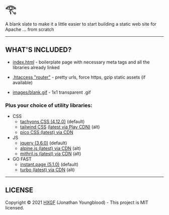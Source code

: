 # 𓂀

A blank slate to make it a little easier to start building a static web site for Apache ... from scratch

---

## WHAT'S INCLUDED?

- [index.html](https://github.com/hxgf/scratch/blob/master/index.html) - boilerplate page with necessary meta tags and all the libraries already linked

- [.htaccess "router"](https://github.com/hxgf/scratch/blob/master/.htaccess) - pretty urls, force https, gzip static assets (if available)

- [images/blank.gif](https://github.com/hxgf/scratch/blob/master/images/blank.gif) - 1x1 transparent .gif

### Plus your choice of utility libraries:
- CSS
  - [tachyons CSS (4.12.0)](https://tachyons.io/) (default)
  - [tailwind CSS](https://tailwindcss.com/) [(latest via Play CDN)](https://tailwindcss.com/docs/installation/play-cdn) (alt)
  - [pico CSS (latest) via CDN](https://picocss.com/)
- JS
  - [jquery (3.6.0)](https://jquery.com/) (default)
  - [alpine.js (latest) via CDN](https://alpinejs.dev/) (alt)
  - [mithril.js (latest) via CDN](https://mithril.js.org/) (alt)
- GO FAST
  - [instant.page (5.1.0)](https://instant.page/) (default)
  - [turbo (latest) via CDN](https://turbo.hotwired.dev/) (alt)

---

## LICENSE
Copyright © 2021 [HXGF](https://hxgf.io) (Jonathan Youngblood) - This project is MIT licensed.